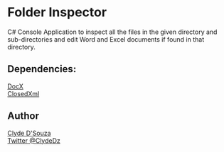 # Folder Inspector
C# Console Application to inspect all the files in the given directory and sub-directories and edit Word and Excel documents if found in that directory.

## Dependencies:
[DocX](https://www.nuget.org/packages/DocX/)   
[ClosedXml](https://www.nuget.org/packages/ClosedXML/0.80.1)

## Author
[Clyde D'Souza](https://www.clydedsouza.net)   
[Twitter @ClydeDz](https://twitter.com/ClydeDz)
